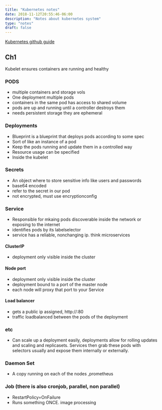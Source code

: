 ```yaml
---
title: "Kubernetes notes"
date: 2018-11-12T20:55:46-06:00
description: "Notes about kubernetes system"
type: "notes"
draft: false
---
```

[Kubernetes github guide](https://github.com/ajeetraina/kubernetes101)


## Ch1

Kubelet ensures containers are running and healthy

### PODS
  * multiple containers and storage vols
  * One deployment multiple pods
  * containers in the same pod has access to shared volume
  * pods are up and running until a controller destroys them
  * needs persistent storage they are ephemeral
### Deployments
  * Blueprint is a blueprint that deploys pods according to some spec
  * Sort of like an instance of a pod
  * Keep the pods running and update them in a controlled way
  * Resource usage can be specified
  * Inside the kubelet

### Secrets
  * An object where to store sensitive info like users and passwords
  * base64 encoded
  * refer to the secret in our pod
  * not encrypted, must use encryptionconfig

### Service
  * Responsible for mkaing pods discoverable inside the network or exposing to the internet
  * identifies pods by its labelselector
  * service has a reliable, nonchanging ip. think microservices

#### ClusterIP
  * deployment only visible inside the cluster

#### Node port
  * deployment only visible inside the cluster
  * deployment bound to a port of the master node
  * each node will proxy that port to your Service

#### Load balancer
  * gets a public ip assigned, http://:80
  * traffic loadbalanced between the pods of the deployment

### etc
  * Can scale up a deployment easily, deployments allow for
   rolling updates and scaling and replicasets. Services then grab
   these pods with selectors usually and expose them internally or externally.
   
### Daemon Set
  * A copy running on each of the nodes ,prometheus

### Job (there is also cronjob, parallel, non parallel)
  * RestartPolicy=OnFailure
  * Runs something ONCE. image processing
